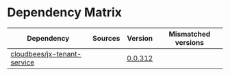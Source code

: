 # Dependency Matrix

Dependency | Sources | Version | Mismatched versions
---------- | ------- | ------- | -------------------
[cloudbees/jx-tenant-service](https://github.com/cloudbees/jx-tenant-service) |  | [0.0.312](https://github.com/cloudbees/jx-tenant-service/releases/tag/v0.0.312) | 
